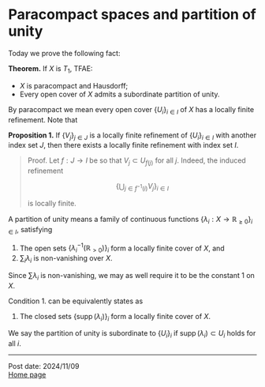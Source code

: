 # Paracompact spaces and partition of unity

Today we prove the following fact:

**Theorem.** If $X$ is $T_1$, TFAE:

- $X$ is paracompact and Hausdorff;
- Every open cover of $X$ admits a subordinate partition of unity.


By paracompact we mean every open cover $\{U_i\}_{i\in I}$ of $X$ has a locally finite refinement. Note that

**Proposition 1.** If $\{V_j\}_{j\in J}$ is a locally finite refinement of $\{U_i\}_{i\in I}$ with another index set $J$, then there exists a locally finite refinement with index set $I$.

> Proof. Let $f:J\to I$ be so that $V_j\subset U_{f(j)}$ for all $j$. Indeed, the induced refinement
>
> $$\left\{\bigcup_{j\in f^{-1}(i)}V_j\right\}_{i\in I}$$
>
> is locally finite.

A partition of unity means a family of continuous functions $\{\lambda_i:X\to\mathbb{R}_{\geq 0}\}_{i\in I}$, satisfying

1. The open sets $\{\lambda_i^{-1}(\mathbb{R}_{>0})\}_i$ form a locally finite cover of $X$, and
2. $\sum_i\lambda_i$ is non-vanishing over $X$.

Since $\sum\lambda_i$ is non-vanishing, we may as well require it to be the constant $1$ on $X$. 

Condition 1. can be equivalently states as

1. The closed sets $\{\operatorname{supp}(\lambda_i)\}_i$ form a locally finite cover of $X$.     

We say the partition of unity is subordinate to $\{U_i\}_i$ if $\operatorname{supp}(\lambda_i)\subset U_i$ holds for all $i$. 

<!-- TODO -->

---
Post date: 2024/11/09 \
[Home page](https://caelestia.github.io)